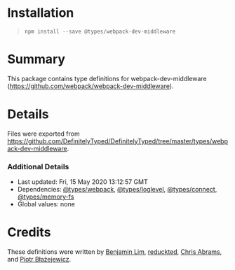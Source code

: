# Installation
> `npm install --save @types/webpack-dev-middleware`

# Summary
This package contains type definitions for webpack-dev-middleware (https://github.com/webpack/webpack-dev-middleware).

# Details
Files were exported from https://github.com/DefinitelyTyped/DefinitelyTyped/tree/master/types/webpack-dev-middleware.

### Additional Details
 * Last updated: Fri, 15 May 2020 13:12:57 GMT
 * Dependencies: [@types/webpack](https://npmjs.com/package/@types/webpack), [@types/loglevel](https://npmjs.com/package/@types/loglevel), [@types/connect](https://npmjs.com/package/@types/connect), [@types/memory-fs](https://npmjs.com/package/@types/memory-fs)
 * Global values: none

# Credits
These definitions were written by [Benjamin Lim](https://github.com/bumbleblym), [reduckted](https://github.com/reduckted), [Chris Abrams](https://github.com/chrisabrams), and [Piotr Błażejewicz](https://github.com/peterblazejewicz).

